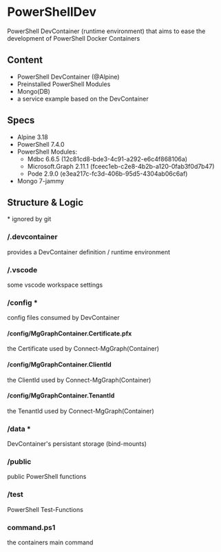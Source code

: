 # PowerShellDev  
PowerShell DevContainer (runtime environment) that aims to ease the development of PowerShell Docker Containers  
  
  
## Content  
- PowerShell DevContainer (@Alpine)  
- Preinstalled PowerShell Modules  
- Mongo(DB)  
- a service example based on the DevContainer  
  
  
## Specs   
- Alpine 3.18  
- PowerShell 7.4.0  
- PowerShell Modules:  
  - Mdbc 6.6.5 (12c81cd8-bde3-4c91-a292-e6c4f868106a)  
  - Microsoft.Graph 2.11.1 (fceec1eb-c2e8-4b2b-a120-0fab3f0d7b47)  
  - Pode 2.9.0 (e3ea217c-fc3d-406b-95d5-4304ab06c6af)  
- Mongo 7-jammy  
  
  
## Structure & Logic  
\* ignored by git  
  
### /.devcontainer  
provides a DevContainer definition / runtime environment  
  
### /.vscode  
some vscode workspace settings  
  
### /config *  
config files consumed by DevContainer  
  
#### /config/MgGraphContainer.Certificate.pfx  
the Certificate used by Connect-MgGraph(Container)
  
#### /config/MgGraphContainer.ClientId  
the ClientId used by Connect-MgGraph(Container)  
  
#### /config/MgGraphContainer.TenantId  
the TenantId used by Connect-MgGraph(Container)  

### /data *  
DevContainer's persistant storage (bind-mounts)  
  
### /public  
public PowerShell functions  
  
### /test  
PowerShell Test-Functions  
  
### command.ps1  
the containers main command  
  